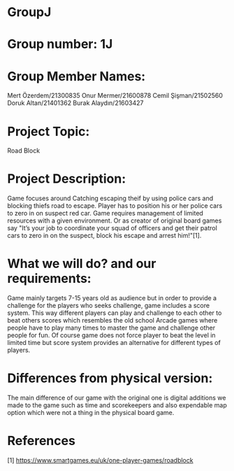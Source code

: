 # GroupJ

# Group number: 1J

# Group Member Names:
Mert Özerdem/21300835
Onur Mermer/21600878
Cemil Şişman/21502560
Doruk Altan/21401362
Burak Alaydın/21603427

# Project Topic: 
  Road Block

# Project Description:
Game focuses around Catching escaping theif by using police cars and blocking thiefs road to escape. Player has to position his or her police cars to zero in on suspect red car. Game requires management of limited resources with a given environment. Or as creator of original board games say "It’s your job to coordinate your squad of officers and get their patrol cars to zero in on the suspect, block his escape and arrest him!"[1].

# What we will do? and our requirements:
Game mainly targets 7-15 years old as audience but in order to provide a challenge for the players who seeks challenge, game includes a score system. This way different players can play and challenge to each other to beat others scores which resembles the old school Arcade games where people have to play many times to master the game and challenge other people for fun. Of course game does not force player to beat the level in limited time but score system provides an alternative for different types of players.


# Differences from physical version:
The main difference of our game with the original one is digital additions we made to the game such as time and scorekeepers and also expendable map option which were not a thing in the physical board game.
  
# References
[1] https://www.smartgames.eu/uk/one-player-games/roadblock
